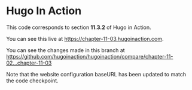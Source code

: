 Hugo In Action
===============

This code corresponds to section **11.3.2** of Hugo in Action.

You can see this live at https://chapter-11-03.hugoinaction.com.

You can see the changes made in this branch at https://github.com/hugoinaction/hugoinaction/compare/chapter-11-02...chapter-11-03

Note that the website configuration baseURL has been updated to match the code checkpoint.
